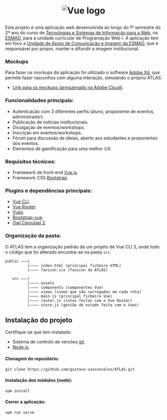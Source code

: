 # <p align="center"><img src="https://raw.githubusercontent.com/gustavo-vasconcelos/ATLAS/master/src/assets/img/logo2.png" alt="Vue logo"></p>
Este projeto é uma aplicação web desenvolvida ao longo do 1º semestre do 2º ano do curso de [Tecnologias e Sistemas de Informação para a Web](https://www.esmad.ipp.pt/cursos/licenciatura/400001419), na [ESMAD](https://www.esmad.ipp.pt/), para a unidade curricular de Programação Web I. A aplicação tem em foco a [Unidade de Apoio de Comunicação e Imagem da ESMAD](https://www.esmad.ipp.pt/esmad/unidades_apoio/comunicacao_desenvolvimento/cimagem), que é responsável por propor, manter e difundir a imagem institucional.

### Mockups
Para fazer os mockups da aplicação foi utilizado o software [Adobe Xd](https://www.adobe.com/pt/products/xd.html), que permite fazer rascunhos com alguma interação, simulando o próprio ATLAS.
- [Link para os mockups (armazenado na Adobe Cloud)](https://xd.adobe.com/view/655104f7-6885-4aa0-5154-1b50af8e35bd-1360/).

### Funcionalidades principais:
 - Autenticação com 3 diferentes perfis (aluno, proponente de eventos, administrador).
 - Publicação de notícias institucionais.
 - Divulgação de eventos/workshops.
 - Inscrição em eventos/workshops.
 - Fórum para discussão de ideias, aberto aos estudantes e proponentes dos eventos.
 - Elementos de gamificação para uma melhor UX.

### Requisitos técnicos:
- Framework de front-end [Vue.js](https://vuejs.org/).
- Framework CSS [Bootstrap](https://getbootstrap.com/).

### Plugins e dependências principais:
- [Vue CLI](https://cli.vuejs.org/).
- [Vue Router](https://router.vuejs.org/).
- [Vuex](https://vuex.vuejs.org/).
- [Bootstrap-vue](https://bootstrap-vue.js.org/).
- [Owl Caroulsel 2](https://owlcarousel2.github.io/OwlCarousel2/).

### Organização da pasta:
O ATLAS tem a organização padrão de um projeto de Vue CLI 3, onde todo o código que foi alterado encontra-se na pasta ```src```.
```
public ———|
          |———— index.html (principal ficheiro HTML)
          |———— favicon.ico (favicon do ATLAS)
   
   src ———|
          |———— assets
          |———— components (componentes Vue)
          |———— views (views que são carregadas em cada rota)
          |———— main.js (principal ficheiro Vue)
          |———— router.js (rotas feitas com o Vue Router)
          |———— store.js (gestão de estado feita com o Vuex)
```

## Instalação do projeto
Certifique-se que tem instalado:
- Sistema de controlo de versões [git](https://git-scm.com/).
- [Node.js](https://nodejs.org/en/).

#### Clonagem do repositório:
```
git clone https://github.com/gustavo-vasconcelos/ATLAS.git
```

#### Instalação dos módulos (node):
```
npm install
```

#### Correr a aplicação:
```
npm run serve
```
